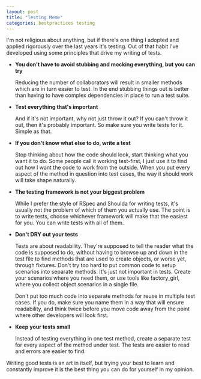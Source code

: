 ```yaml
---
layout: post
title: "Testing Meme"
categories: bestpractices testing
---
```

I'm not religious about anything, but if there's one thing I adopted and applied rigorously over the last years it's testing. Out of that habit I've developed using some principles that drive my writing of tests.

 * **You don't have to avoid stubbing and mocking everything, but you can try**

    Reducing the number of collaborators will result in smaller methods which are in turn easier to test. In the end stubbing things out is better than having to have complex dependencies in place to run a test suite.

 * **Test everything that's important**

   And if it's not important, why not just throw it out? If you can't throw it out, then it's probably important. So make sure you write tests for it. Simple as that.

 * **If you don't know what else to do, write a test**

    Stop thinking about how the code should look, start thinking what you want it to do. Some people call it working test-first, I just use it to find out how I want the code to work from the outside. When you put every aspect of the method in question into test cases, the way it should work will take shape naturally.

 * **The testing framework is not your biggest problem**

    While I prefer the style of RSpec and Shoulda for writing tests, it's usually not the problem of which of them you actually use. The point is to write tests, choose whichever framework will make that the easiest for you. You can write tests with all of them.

 * **Don't DRY out your tests**

    Tests are about readability. They're supposed to tell the reader what the code is supposed to do, without having to browse up and down in the test file to find methods that are used to create objects, or worse yet, through fixtures. Don't try too hard to put common code to setup scenarios into separate methods. It's just not important in tests. Create your scenarios where you need them, or use tools like factory_girl, where you collect object scenarios in a single file.

     Don't put too much code into separate methods for reuse in multiple test cases. If you do, make sure you name them in a way that will ensure readability, and think twice before you move code away from the point where other developers will look first.

 * **Keep your tests small**

   Instead of testing everything in one test method, create a separate test for every aspect of the method under test. The tests are easier to read and errors are easier to find.

Writing good tests is an art in itself, but trying your best to learn and constantly improve it is the best thing you can do for yourself in my opinion.